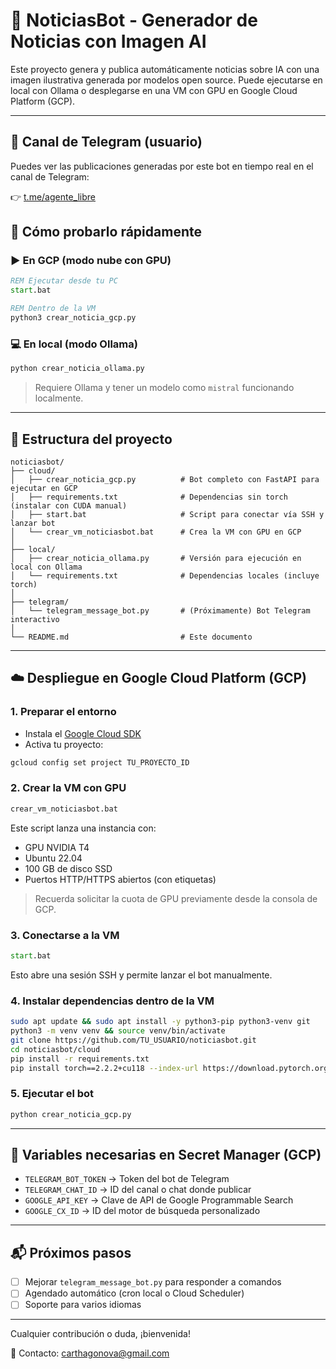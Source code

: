 # 🧠 NoticiasBot - Generador de Noticias con Imagen AI

Este proyecto genera y publica automáticamente noticias sobre IA con una imagen ilustrativa generada por modelos open source. Puede ejecutarse en local con Ollama o desplegarse en una VM con GPU en Google Cloud Platform (GCP).

---
## 📲 Canal de Telegram (usuario)

Puedes ver las publicaciones generadas por este bot en tiempo real en el canal de Telegram:

👉 [t.me/agente_libre](https://t.me/agente_libre)


## 🚀 Cómo probarlo rápidamente

### ▶️ En GCP (modo nube con GPU)

```bat
REM Ejecutar desde tu PC
start.bat

REM Dentro de la VM
python3 crear_noticia_gcp.py
```

### 💻 En local (modo Ollama)

```bash
python crear_noticia_ollama.py
```

> Requiere Ollama y tener un modelo como `mistral` funcionando localmente.

---

## 📁 Estructura del proyecto

```plaintext
noticiasbot/
├── cloud/
│   ├── crear_noticia_gcp.py          # Bot completo con FastAPI para ejecutar en GCP
│   ├── requirements.txt              # Dependencias sin torch (instalar con CUDA manual)
│   ├── start.bat                     # Script para conectar vía SSH y lanzar bot
│   └── crear_vm_noticiasbot.bat      # Crea la VM con GPU en GCP
│
├── local/
│   ├── crear_noticia_ollama.py       # Versión para ejecución en local con Ollama
│   └── requirements.txt              # Dependencias locales (incluye torch)
│
├── telegram/
│   └── telegram_message_bot.py       # (Próximamente) Bot Telegram interactivo
│
└── README.md                         # Este documento
```

---

## ☁️ Despliegue en Google Cloud Platform (GCP)

### 1. Preparar el entorno

* Instala el [Google Cloud SDK](https://cloud.google.com/sdk)
* Activa tu proyecto:

```bash
gcloud config set project TU_PROYECTO_ID
```

### 2. Crear la VM con GPU

```bat
crear_vm_noticiasbot.bat
```

Este script lanza una instancia con:

* GPU NVIDIA T4
* Ubuntu 22.04
* 100 GB de disco SSD
* Puertos HTTP/HTTPS abiertos (con etiquetas)

> Recuerda solicitar la cuota de GPU previamente desde la consola de GCP.

### 3. Conectarse a la VM

```bat
start.bat
```

Esto abre una sesión SSH y permite lanzar el bot manualmente.

### 4. Instalar dependencias dentro de la VM

```bash
sudo apt update && sudo apt install -y python3-pip python3-venv git
python3 -m venv venv && source venv/bin/activate
git clone https://github.com/TU_USUARIO/noticiasbot.git
cd noticiasbot/cloud
pip install -r requirements.txt
pip install torch==2.2.2+cu118 --index-url https://download.pytorch.org/whl/cu118
```

### 5. Ejecutar el bot

```bash
python crear_noticia_gcp.py
```

---

## 🔐 Variables necesarias en Secret Manager (GCP)

* `TELEGRAM_BOT_TOKEN` → Token del bot de Telegram
* `TELEGRAM_CHAT_ID` → ID del canal o chat donde publicar
* `GOOGLE_API_KEY` → Clave de API de Google Programmable Search
* `GOOGLE_CX_ID` → ID del motor de búsqueda personalizado

---

## 📬 Próximos pasos

* [ ] Mejorar `telegram_message_bot.py` para responder a comandos
* [ ] Agendado automático (cron local o Cloud Scheduler)
* [ ] Soporte para varios idiomas

---

Cualquier contribución o duda, ¡bienvenida!

💬 Contacto: [carthagonova@gmail.com](mailto:carthagonova@gmail.com)
